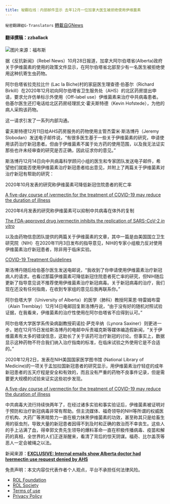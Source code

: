 ```yaml
---
title: 秘翻在线：内部邮件显示 去年12月一位加拿大医生被拒绝使用伊维菌素
---
```

`秘密翻譯組G-Translators` [轉載自GNews](https://gnews.org/zh-hans/1626400/)

#### 翻译撰稿：zzballack

![](https://assets.gnews.org/wp-content/uploads/2021/10/gergio34u98uyi453kopsdjaopf8sd.jpg)图片来源：福布斯

据《反抗新闻》（Rebel News）10月28日报道，加拿大阿尔伯塔省(Alberta)政府关于伊维菌素的使用的政策文件显示，在阿尔伯塔省北部至少有一名医生被拒绝使用这种抗寄生虫药物。

阿尔伯塔省拉克拉比什 (Lac la Biche)村的家庭医生理查德·伯基尔（Richard Birkill）在2020年12月初向阿尔伯塔省卫生服务处（AHS）的北区药房提出申请，要求允许仿单标示外使用（Off-label use）伊维菌素来治疗中共病毒患者。伯基尔医生还打电话给北区药房经理凯文·霍夫斯特德（Kevin Hofstede），为他的病人采购该药物。

这一请求引发了一系列内部沟通。

霍夫斯特德12月11日给AHS药房服务的药物使用主管杰雷米·斯洛博丹（Jeremy Slobodan）发送电子邮件说，“有很多医生基于一些关于伊维菌素的研究，申请使用该药治疗新冠患者。但由于伊维菌素不属于处方药的使用范围，以及我无法证实那些也许未经审查的研究是否正确，因此征求你的意见。”

斯洛博丹12月14日向中共病毒科学顾问小组的医生和专家团队发送电子邮件，希望他们就能否使用伊维菌素治疗新冠患者给出意见，并附上了两篇关于伊维菌素对治疗新冠有帮助的研究：

2020年10月发表的研究称伊维菌素可降低新冠住院患者的死亡率

[A five-day course of ivermectin for the treatment of COVID-19 may reduce the duration of illness](https://pubmed.ncbi.nlm.nih.gov/33065103/)

2020年6月发表的研究称伊维菌素可以抑制中共病毒在体外的复制

[The FDA-approved drug ivermectin inhibits the replication of SARS-CoV-2 *in vitro*](https://www.sciencedirect.com/science/article/pii/S0166354220302011?via%3Dihub)

以及由药物信息团队提供的两篇关于伊维菌素的文章，其中一篇是由美国国立卫生研究院（NIH）在2020年11月3日发布的指导意见，NIH的专家小组极力反对使用伊维菌素治疗新冠患者，除非用于临床实验。

[COVID-19 Treatment Guidelines](https://www.covid19treatmentguidelines.nih.gov/)

斯洛博丹随后给伯基尔医生发送电邮说，“我收到了你申请使用伊维菌素治疗新冠病人的请求。也看过那篇伊维菌素可降低新冠住院患者死亡率的研究，但NIH随后更新了指导意见说不推荐使用伊维菌素治疗新冠病毒。关于新冠病毒的治疗，我们现在还没有任何指南，在收到专家组的意见后我再联系你。”

阿尔伯塔大学（University of Alberta）的医学（肺科）教授阿莱恩·特雷姆布雷（Alain Tremblay）12月14日电邮回复斯洛博丹说，“由于没有好的随机对照试验证据，在我看来，伊维菌素的治疗性使用在阿尔伯塔省不应得到认可。”

阿尔伯塔大学医学系传染病副教授莉诺拉·萨克辛纳（Lynora Saxiner）则更进一步。她在12月15日发给斯洛博丹的电邮中斥责福克斯等媒体编造假新闻，“关于伊维菌素有太多的错误信息，这助长了关于该药可治疗新冠的讨论。但事实上，数据显示这种药物不符合我们纳入治疗指南的标准，在临床试验之外使用它是不合适的。”

2020年12月2日，发表在NIH美国国家医学图书馆 (National Library of Medicine)的一项关于孟加拉国新冠患者的研究显示，用伊维菌素治疗轻症的成年新冠患者的五天疗程是安全和有效的，而且没有严重的药物不良事件记录，但是需要更大规模的试验来证实这些初步发现。

[A five-day course of ivermectin for the treatment of COVID-19 may reduce the duration of illness](https://pubmed.ncbi.nlm.nih.gov/33278625/)

中共病毒大流行持续快两年了，在经过诸多实验和事实验证后，伊维菌素被证明对于预防和治疗新冠病毒非常有帮助。但主流媒体、福奇领导的NIH等所谓的权威医疗机构、大药厂等黑暗势力一直在极力抹黑伊维菌素的功效，甚至称其只是给畜生用的驱虫剂，导致大量的新冠患者因得不到及时和正确的救治而不幸丧生。这些人的手上沾满了血，得幸郭文贵先生领导的爆料革命一直在积极传播病毒、疫苗和解药的真相，全世界的人们正逐渐醒来，看清了背后的惊天阴谋。福奇、比尔盖茨等恶人一定会被绳之以法。

新闻来源：[**EXCLUSIVE: Internal emails show Alberta doctor had Ivermectin use request denied by AHS**](https://www.rebelnews.com/internal_emails_show_alberta_doctor_had_ivermectin_use_request_denied_by_ahs)

 

免责声明：本文内容仅代表作者个人观点，平台不承担任何法律风险。

- [ROL Foundation](https://rolfoundation.org/)
- [ROL Society](https://rolsociety.org/)
- [Terms of use](https://gnews.org/terms-of-use-3/)
- [Privacy Policy](https://gnews.org/privacy-policy/)
